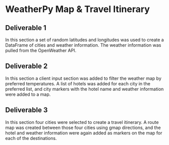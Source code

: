 # WeatherPy Map & Travel Itinerary

## Deliverable 1
In this section a set of random latitudes and longitudes was used to create a DataFrame of cities and weather information. The weather information was pulled from the OpenWeather API.

## Deliverable 2
In this section a client input section was added to filter the weather map by preferred temperatures. A list of hotels was added for each city in the preferred list, and city markers with the hotel name and weather information were added to a map.

## Deliverable 3
In this section four cities were selected to create a travel itinerary. A route map was created between those four cities using gmap directions, and the hotel and weather information were again added as markers on the map for each of the destinations.
